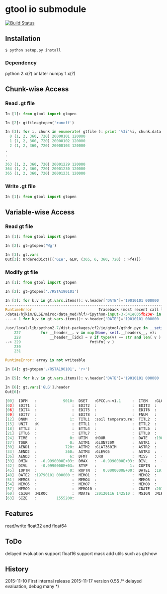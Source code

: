 # gtool io submodule

[![Build Status](https://travis-ci.org/hyungjun/cf.io.gtool.svg?branch=master)](https://travis-ci.org/hyungjun/cf.io.gtool)


Installation
------------
```
$ python setup.py install
```
### Dependency
python 2.x(?) or later
numpy 1.x(?)

Chunk-wise Access
-----------------
### Read .gt file
```python
In [1]: from gtool import gtopen

In [2]: gtfile=gtopen('runoff')

In [3]: for i, chunk in enumerate( gtfile ): print '%3i'%i, chunk.data.shape, chunk.header['DATE']
  0 (1, 2, 360, 720) 20000101 120000
  1 (1, 2, 360, 720) 20000102 120000
  2 (1, 2, 360, 720) 20000103 120000
.
.
.
363 (1, 2, 360, 720) 20001229 120000
364 (1, 2, 360, 720) 20001230 120000
365 (1, 2, 360, 720) 20001231 120000
```

### Write .gt file
```python
In [1]: from gtool import gtopen

```

Variable-wise Access
--------------------

### Read gt file

```python
In [1]: from gtool import gtopen

In [2]: gt=gtopen('Wg')

In [3]: gt.vars
Out[3]: OrderedDict([('GLW', GLW, (365, 6, 360, 720) : >f4)])
```

### Modify gt file

```python
In [1]: from gtool import gtopen

In [2]: gt=gtopen('./RSTA190101')

In [3]: for k,v in gt.vars.items(): v.header['DATE']='19010101 000000 '
---------------------------------------------------------------------------
RuntimeError                              Traceback (most recent call last)
/data1/hjkim/ELSE/miroc/data_med/hlf/<ipython-input-3-541e035fb23e> in <module>()
----> 1 for k,v in gt.vars.items(): v.header['DATE']='19010101 000000 '

/usr/local/lib/python2.7/dist-packages/cf2/io/gtool/gthdr.pyc in __setitem__(self, k, v)
    227         for __header__, v in map(None, self.__headers__, v):
    228             __header__[idx] = v if type(v) == str and len( v ) == 16 else \
--> 229                               fmt%fn( v )
    230
    231

RuntimeError: array is not writeable

In [4]: gt=gtopen'./RSTA190101', 'r+')

In [5]: for k,v in gt.vars.items(): v.header['DATE']='19010101 000000 '

In [6]: gt.vars['GLG'].header
Out[6]:

[00]  IDFM   :            9010:  DSET   :GPCC.n-v1.1     :  ITEM   :GLG             :
[03]  EDIT1  :                :  EDIT2  :                :  EDIT3  :                :
[06]  EDIT4  :                :  EDIT5  :                :  EDIT6  :                :
[09]  EDIT7  :                :  EDIT8  :                :  FNUM   :               1:
[12]  DNUM   :               1:  TITL1  :soil temperature:  TITL2  :                :
[15]  UNIT   :K               :  ETTL1  :                :  ETTL2  :                :
[18]  ETTL3  :                :  ETTL4  :                :  ETTL5  :                :
[21]  ETTL6  :                :  ETTL7  :                :  ETTL8  :                :
[24]  TIME   :               0:  UTIM   :HOUR            :  DATE   :19010101 000000 :
[27]  TDUR   :               0:  AITM1  :GLON720M        :  ASTR1  :               1:
[30]  AEND1  :             720:  AITM2  :GLAT360IM       :  ASTR2  :               1:
[33]  AEND2  :             360:  AITM3  :GLEVC6          :  ASTR3  :               1:
[36]  AEND3  :               6:  DFMT   :UR8             :  MISS   :  -0.9990000E+03:
[39]  DMIN   :  -0.9990000E+03:  DMAX   :  -0.9990000E+03:  DIVL   :  -0.9990000E+03:
[42]  DIVL   :  -0.9990000E+03:  STYP   :               1:  COPTN  :                :
[45]  IOPTN  :               0:  ROPTN  :   0.0000000E+00:  DATE1  :19790101 000000 :
[48]  DATE2  :19790101 000000 :  MEMO1  :                :  MEMO2  :                :
[51]  MEMO3  :                :  MEMO4  :                :  MEMO5  :                :
[54]  MEMO6  :                :  MEMO7  :                :  MEMO8  :                :
[57]  MEMO9  :                :  MEMO10 :                :  CDATE  :20120116 142510 :
[60]  CSIGN  :MIROC           :  MDATE  :20120116 142510 :  MSIGN  :MIROC           :
[63]  SIZE   :         1555200:
```


Features
--------
read/write float32 and float64


ToDo
----
delayed evaluation
support float16
support mask
add utils such as gtshow


History
-------
2015-11-10    First internal release
2015-11-17    version 0.55 /* delayed evaluation, debug many */


